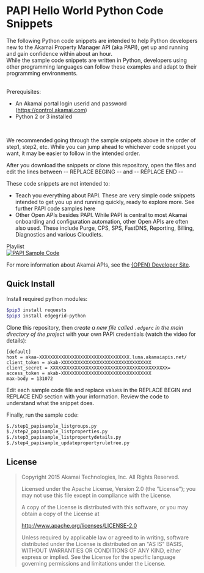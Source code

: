 # PAPI Hello World Python Code Snippets
The following Python code snippets are intended to help Python developers new to the Akamai Property Manager API (aka PAPI), get up and running and gain confidence within about an hour.<br>
While the sample code snippets are written in Python, developers using other programming languages can follow these examples and adapt to their programming environments.<br>
<br>

Prerequisites:
- An Akamai portal login userid and password (https://control.akamai.com)<br>
- Python 2 or 3 installed<br>
<br>

We recommended going through the sample snippets above in the order of step1, step2, etc.  While you can jump ahead to whichever code snippet you want, it may be easier to follow in the intended order.<br>

After you download the snippets or clone this repository, open the files and edit the lines between -- REPLACE BEGING -- and -- REPLACE END --

These code snippets are not intended to:
- Teach you everything about PAPI.  These are very simple code snippets intended to get you up and running quickly, ready to explore more.  See further PAPI code samples here
- Other Open APIs besides PAPI.  While PAPI is central to most Akamai onboarding and configuration automation, other Open APIs are often also used.  These include Purge, CPS, SPS, FastDNS, Reporting, Billing, Diagnostics and various Cloudlets.

Playlist<br>
[![PAPI Sample Code](https://img.youtube.com/vi/3YMJdhjVh8Y/0.jpg)](https://www.youtube.com/embed/videoseries?list=PL01azkzCBGf8AqL7aDnCZRFjqzuVbOXc1 "PAPI Sample Code")

For more information about Akamai APIs, see the [{OPEN} Developer Site](https://developer.akamai.com/).

## Quick Install

Install required python modules:

```bash
$pip3 install requests
$pip3 install edgegrid-python
```

Clone this repository, then _create a new file called `.edgerc` in the main directory of the project_ with your own PAPI credentials (watch the video for details):

```plaintext
[default]
host = akaa-XXXXXXXXXXXXXXXXXXXXXXXXXXXXXXXXX.luna.akamaiapis.net/
client_token = akab-XXXXXXXXXXXXXXXXXXXXXXXXXXXXXXXXX
client_secret = XXXXXXXXXXXXXXXXXXXXXXXXXXXXXXXXXXXXXXXXXXX=
access_token = akab-XXXXXXXXXXXXXXXXXXXXXXXXXXXXXXXXX
max-body = 131072
```

Edit each sample code file and replace values in the REPLACE BEGIN and REPLACE END section with your information.  Review the code to understand what the snippet does.

Finally, run the sample code:

```bash
$./step1_papisample_listgroups.py
$./step2_papisample_listproperties.py
$./step3_papisample_listpropertydetails.py
$./step4_papisample_updatepropertyruletree.py
```


## License

> Copyright 2015 Akamai Technologies, Inc. All Rights Reserved.
> 
> Licensed under the Apache License, Version 2.0 (the "License");
> you may not use this file except in compliance with the License.
>
> A copy of the License is distributed with this software, or you
> may obtain a copy of the License at 
>
>    http://www.apache.org/licenses/LICENSE-2.0
>
> Unless required by applicable law or agreed to in writing, software
> distributed under the License is distributed on an "AS IS" BASIS,
> WITHOUT WARRANTIES OR CONDITIONS OF ANY KIND, either express or implied.
> See the License for the specific language governing permissions and
> limitations under the License.
